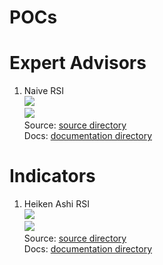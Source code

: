 # POCs

# Expert Advisors


1. Naive RSI <br>
    [![](https://img.shields.io/badge/state-wip-red)](Expert%20Advisor/Naive%20RSI%20EA)<br>
    [![](https://img.shields.io/badge/backtest-not_started-red)](Expert%20Advisor/Naive%20RSI%20EA)<br>
    Source: [source directory](EA/Naive%20RSI%20EA/src/)<br>
    Docs: [documentation directory](EA/Naive%20RSI%20EA/docs/)<br>





# Indicators

1. Heiken Ashi RSI  <br>
    [![](https://img.shields.io/badge/state-implemented-yellow)](Indicator%20Advisor/Heiken%20Ashi%20RSI)<br>
    [![](https://img.shields.io/badge/backtest-not_started-red)](Indicator%20Advisor/Heiken%20Ashi%20RSI)<br>
    Source: [source directory](Indicators/Heiken%20Ashi%20RSI/src/)<br>
    Docs: [documentation directory](Indicators/Heiken%20Ashi%20RSI/docs/)<br>
